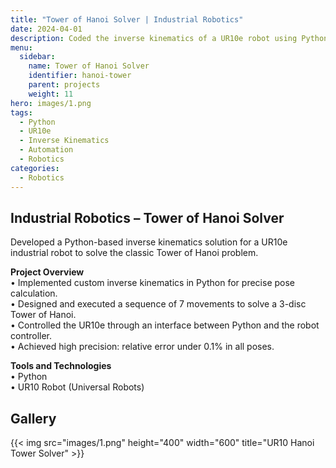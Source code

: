 ```yaml
---
title: "Tower of Hanoi Solver | Industrial Robotics"
date: 2024-04-01
description: Coded the inverse kinematics of a UR10e robot using Python and tested it by solving a Tower of Hanoi with 7 movements.
menu:
  sidebar:
    name: Tower of Hanoi Solver
    identifier: hanoi-tower
    parent: projects
    weight: 11
hero: images/1.png
tags:
  - Python
  - UR10e
  - Inverse Kinematics
  - Automation
  - Robotics
categories:
  - Robotics
---
```



## Industrial Robotics – Tower of Hanoi Solver

Developed a Python-based inverse kinematics solution for a UR10e industrial robot to solve the classic Tower of Hanoi problem.

**Project Overview**  
• Implemented custom inverse kinematics in Python for precise pose calculation.  
• Designed and executed a sequence of 7 movements to solve a 3-disc Tower of Hanoi.  
• Controlled the UR10e through an interface between Python and the robot controller.  
• Achieved high precision: relative error under 0.1% in all poses.  


**Tools and Technologies**  
• Python  
• UR10 Robot (Universal Robots)  

## Gallery

{{< img src="images/1.png" height="400" width="600" title="UR10 Hanoi Tower Solver" >}}

<!-- <div style="display: grid; grid-template-columns: repeat(auto-fit, minmax(250px, 1fr)); gap: 10px;">
  <img src="images/1.png" alt="UR10 Hanoi Tower Solver" style="width: 100%; border-radius: 8px;">
</div> -->
